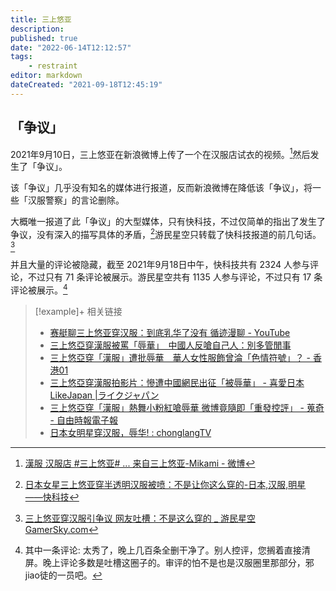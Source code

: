 ```yaml
---
title: 三上悠亚
description:
published: true
date: "2022-06-14T12:12:57"
tags:
    - restraint
editor: markdown
dateCreated: "2021-09-18T12:45:19"
---
```


## 「争议」

2021年9月10日，三上悠亚在新浪微博上传了一个在汉服店试衣的视频。[^Mf5P1]然后发生了「争议」。

[^Mf5P1]: [漢服 汉服店 \#三上悠亚# ... 来自三上悠亚-Mikami - 微博](https://archive.is/Mf5P1 "https://weibo.com/7239136962/KxyyAsQu3")

该「争议」几乎没有知名的媒体进行报道，反而新浪微博在降低该「争议」，将一些「汉服警察」的言论删除。

大概唯一报道了此「争议」的大型媒体，只有快科技，不过仅简单的指出了发生了争议，没有深入的描写具体的矛盾，[^782776]游民星空只转载了快科技报道的前几句话。[^1423102]

[^782776]: [日本女星三上悠亚穿半透明汉服被喷：不是让你这么穿的-日本,汉服,明星 ——快科技](https://web.archive.org/web/20210918045823/https://news.mydrivers.com/1/782/782776.htm)

[^1423102]: [三上悠亚穿汉服引争议 网友吐槽：不是这么穿的 _ 游民星空 GamerSky.com](https://web.archive.org/web/20210918040547/https://www.gamersky.com/ent/202109/1423102.shtml)

并且大量的评论被隐藏，截至 2021年9月18日中午，快科技共有 2324 人参与评论，不过只有 71 条评论被展示。游民星空共有 1135 人参与评论，不过只有 17 条评论被展示。[^cigs]

[^cigs]: 其中一条评论: 太秀了，晚上几百条全删干净了。别人控评，您搁着直接清屏。晚上评论多数是吐槽这圈子的。审评的怕不是也是汉服圈里那部分，邪jiao徒的一员吧。

> [!example]+ 相关链接
>
> + [赛艇聊三上悠亚穿汉服：到底乳华了没有 循迹漫聊 - YouTube](https://www.youtube.com/watch?v=6saUnZJObOc)
> + [三上悠亞穿漢服被罵「辱華」　中國人反嗆自己人：別多管閒事](https://web.archive.org/web/20210914000914/http://www.mirrormedia.mg/story/20210913edi017/)
> + [三上悠亞穿「漢服」遭批辱華　華人女性服飾曾淪「色情符號」？ - 香港01](https://web.archive.org/web/20210917033634/https://www.hk01.com/藝文中國/676146/三上悠亞穿-漢服-遭批辱華-華人女性服飾曾淪-色情符號)
> + [三上悠亞穿漢服拍影片：慘遭中國網民出征「被辱華」 - 喜愛日本 LikeJapan |ライクジャパン](https://web.archive.org/web/20210914103751/https://www.likejapan.com/entertainment/yua-mikami-han-cloth/)
> + [三上悠亞穿「漢服」熱舞小粉紅嗆辱華 微博竟隨即「重發控評」 - 蒐奇 - 自由時報電子報](https://web.archive.org/web/20210912170918/https://news.ltn.com.tw/news/novelty/breakingnews/3668861)
> + [日本女明星穿汉服，辱华! : chonglangTV](https://web.archive.org/web/20210918035454/https://old.reddit.com/r/chonglangTV/comments/pm89ik/日本女明星穿汉服辱华/)
